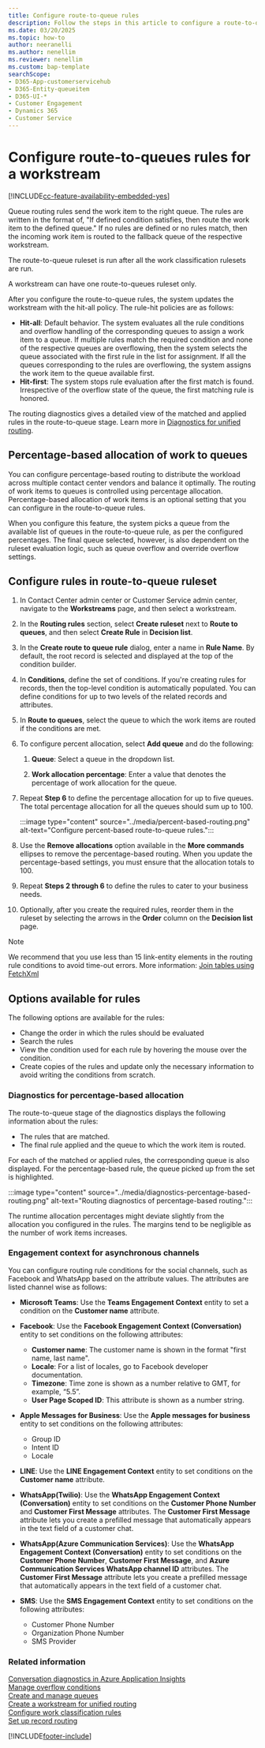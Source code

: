 ```yaml
---
title: Configure route-to-queue rules
description: Follow the steps in this article to configure a route-to-queue ruleset for a workstream in unified routing.
ms.date: 03/20/2025
ms.topic: how-to
author: neeranelli
ms.author: nenellim
ms.reviewer: nenellim
ms.custom: bap-template
searchScope:
- D365-App-customerservicehub
- D365-Entity-queueitem
- D365-UI-*
- Customer Engagement
- Dynamics 365
- Customer Service
---
```


# Configure route-to-queues rules for a workstream

[!INCLUDE[cc-feature-availability-embedded-yes](../../includes/cc-feature-availability-embedded-yes.md)]

Queue routing rules send the work item to the right queue. The rules are written in the format of, "If defined condition satisfies, then route the work item to the defined queue." If no rules are defined or no rules match, then the incoming work item is routed to the fallback queue of the respective workstream.

The route-to-queue ruleset is run after all the work classification rulesets are run.

A workstream can have one route-to-queues ruleset only.

After you configure the route-to-queue rules, the system updates the workstream with the hit-all policy. The rule-hit policies are as follows:

- **Hit-all**: Default behavior. The system evaluates all the rule conditions and overflow handling of the corresponding queues to assign a work item to a queue. If multiple rules match the required condition and none of the respective queues are overflowing, then the system selects the queue associated with the first rule in the list for assignment. If all the queues corresponding to the rules are overflowing, the system assigns the work item to the queue available first.
- **Hit-first**: The system stops rule evaluation after the first match is found. Irrespective of the overflow state of the queue, the first matching rule is honored.

The routing diagnostics gives a detailed view of the matched and applied rules in the route-to-queue stage. Learn more in [Diagnostics for unified routing](unified-routing-diagnostics.md#route-to-queue).

## Percentage-based allocation of work to queues

You can configure percentage-based routing to distribute the workload across multiple contact center vendors and balance it optimally. The routing of work items to queues is controlled using percentage allocation. Percentage-based allocation of work items is an optional setting that you can configure in the route-to-queue rules.

When you configure this feature, the system picks a queue from the available list of queues in the route-to-queue rule, as per the configured percentages. The final queue selected, however, is also dependent on the ruleset evaluation logic, such as queue overflow and override overflow settings.

## Configure rules in route-to-queue ruleset

1. In Contact Center admin center or Customer Service admin center, navigate to the **Workstreams** page, and then select a workstream.

1. In the **Routing rules** section, select **Create ruleset** next to **Route to queues**, and then select **Create Rule** in **Decision list**.

1. In the **Create route to queue rule** dialog, enter a name in **Rule Name**. By default, the root record is selected and displayed at the top of the condition builder.

1. In **Conditions**, define the set of conditions. If you're creating rules for records, then the top-level condition is automatically populated. You can define conditions for up to two levels of the related records and attributes.

1. In **Route to queues**, select the queue to which the work items are routed if the conditions are met.

1. To configure percent allocation, select **Add queue** and do the following:

    1. **Queue**: Select a queue in the dropdown list.

    1. **Work allocation percentage**: Enter a value that denotes the percentage of work allocation for the queue.

1. Repeat **Step 6** to define the percentage allocation for up to five queues. The total percentage allocation for all the queues should sum up to 100.

   :::image type="content" source="../media/percent-based-routing.png" alt-text="Configure percent-based route-to-queue rules.":::

1. Use the **Remove allocations** option available in the **More commands** ellipses to remove the percentage-based routing. When you update the percentage-based settings, you must ensure that the allocation totals to 100.

1. Repeat **Steps 2 through 6** to define the rules to cater to your business needs.

1. Optionally, after you create the required rules, reorder them in the ruleset by selecting the arrows in the **Order** column on the **Decision list** page.

> [!NOTE]
> We recommend that you use less than 15 link-entity elements in the routing rule conditions to avoid time-out errors. More information: [Join tables using FetchXml](/power-apps/developer/data-platform/fetchxml/join-tables#limitations)

## Options available for rules

The following options are available for the rules:

- Change the order in which the rules should be evaluated
- Search the rules
- View the condition used for each rule by hovering the mouse over the condition.
- Create copies of the rules and update only the necessary information to avoid writing the conditions from scratch.

### Diagnostics for percentage-based allocation

The route-to-queue stage of the diagnostics displays the following information about the rules:

- The rules that are matched.
- The final rule applied and the queue to which the work item is routed.

For each of the matched or applied rules, the corresponding queue is also displayed. For the percentage-based rule, the queue picked up from the set is highlighted.

:::image type="content" source="../media/diagnostics-percentage-based-routing.png" alt-text="Routing diagnostics of percentage-based routing.":::

The runtime allocation percentages might deviate slightly from the allocation you configured in the rules. The margins tend to be negligible as the number of work items increases.

### Engagement context for asynchronous channels

You can configure routing rule conditions for the social channels, such as Facebook and WhatsApp based on the attribute values. The attributes are listed channel wise as follows:

- **Microsoft Teams**: Use the **Teams Engagement Context** entity to set a condition on the **Customer name** attribute.

- **Facebook**: Use the **Facebook Engagement Context (Conversation)** entity to set conditions on the following attributes:

  - **Customer name**: The customer name is shown in the format "first name, last name".
  - **Locale**: For a list of locales, go to Facebook developer documentation.
  - **Timezone**: Time zone is shown as a number relative to GMT, for example, “5.5”.
  - **User Page Scoped ID**: This attribute is shown as a number string.

- **Apple Messages for Business**: Use the **Apple messages for business** entity to set conditions on the following attributes:

  - Group ID
  - Intent ID
  - Locale

- **LINE**: Use the **LINE Engagement Context** entity to set conditions on the **Customer name** attribute.

- **WhatsApp(Twilio)**: Use the **WhatsApp Engagement Context (Conversation)** entity to set conditions on the **Customer Phone Number** and **Customer First Message** attributes. The **Customer First Message** attribute lets you create a prefilled message that automatically appears in the text field of a customer chat.

- **WhatsApp(Azure Communication Services)**: Use the **WhatsApp Engagement Context (Conversation)** entity to set conditions on the **Customer Phone Number**, **Customer First Message**, and **Azure Communication Services WhatsApp channel ID** attributes. The **Customer First Message** attribute lets you create a prefilled message that automatically appears in the text field of a customer chat.

- **SMS**: Use the **SMS Engagement Context** entity to set conditions on the following attributes:  

  - Customer Phone Number
  - Organization Phone Number
  - SMS Provider

### Related information

[Conversation diagnostics in Azure Application Insights](configure-conversation-diagnostics.md)  
[Manage overflow conditions](manage-overflow.md)  
[Create and manage queues](queues-omnichannel.md)  
[Create a workstream for unified routing](create-workstreams.md)  
[Configure work classification rules](configure-work-classification.md)  
[Set up record routing](set-up-record-routing.md)  

[!INCLUDE[footer-include](../../includes/footer-banner.md)]
